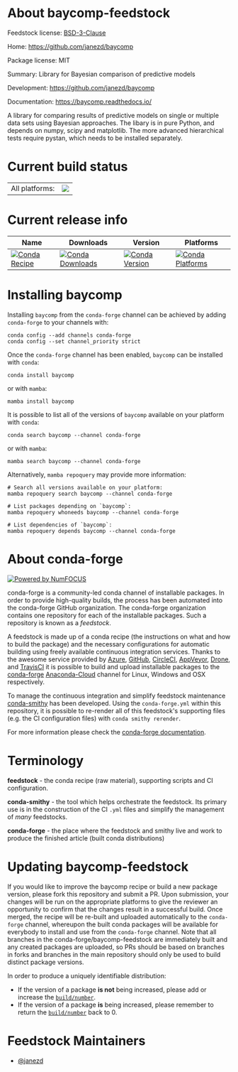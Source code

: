 About baycomp-feedstock
=======================

Feedstock license: [BSD-3-Clause](https://github.com/conda-forge/baycomp-feedstock/blob/main/LICENSE.txt)

Home: https://github.com/janezd/baycomp

Package license: MIT

Summary: Library for Bayesian comparison of predictive models

Development: https://github.com/janezd/baycomp

Documentation: https://baycomp.readthedocs.io/

A library for comparing results of predictive models on single
or multiple data sets using Bayesian approaches. The libary is
in pure Python, and depends on numpy, scipy and matplotlib.
The more advanced hierarchical tests require pystan, which needs
to be installed separately.


Current build status
====================


<table><tr><td>All platforms:</td>
    <td>
      <a href="https://dev.azure.com/conda-forge/feedstock-builds/_build/latest?definitionId=8684&branchName=main">
        <img src="https://dev.azure.com/conda-forge/feedstock-builds/_apis/build/status/baycomp-feedstock?branchName=main">
      </a>
    </td>
  </tr>
</table>

Current release info
====================

| Name | Downloads | Version | Platforms |
| --- | --- | --- | --- |
| [![Conda Recipe](https://img.shields.io/badge/recipe-baycomp-green.svg)](https://anaconda.org/conda-forge/baycomp) | [![Conda Downloads](https://img.shields.io/conda/dn/conda-forge/baycomp.svg)](https://anaconda.org/conda-forge/baycomp) | [![Conda Version](https://img.shields.io/conda/vn/conda-forge/baycomp.svg)](https://anaconda.org/conda-forge/baycomp) | [![Conda Platforms](https://img.shields.io/conda/pn/conda-forge/baycomp.svg)](https://anaconda.org/conda-forge/baycomp) |

Installing baycomp
==================

Installing `baycomp` from the `conda-forge` channel can be achieved by adding `conda-forge` to your channels with:

```
conda config --add channels conda-forge
conda config --set channel_priority strict
```

Once the `conda-forge` channel has been enabled, `baycomp` can be installed with `conda`:

```
conda install baycomp
```

or with `mamba`:

```
mamba install baycomp
```

It is possible to list all of the versions of `baycomp` available on your platform with `conda`:

```
conda search baycomp --channel conda-forge
```

or with `mamba`:

```
mamba search baycomp --channel conda-forge
```

Alternatively, `mamba repoquery` may provide more information:

```
# Search all versions available on your platform:
mamba repoquery search baycomp --channel conda-forge

# List packages depending on `baycomp`:
mamba repoquery whoneeds baycomp --channel conda-forge

# List dependencies of `baycomp`:
mamba repoquery depends baycomp --channel conda-forge
```


About conda-forge
=================

[![Powered by
NumFOCUS](https://img.shields.io/badge/powered%20by-NumFOCUS-orange.svg?style=flat&colorA=E1523D&colorB=007D8A)](https://numfocus.org)

conda-forge is a community-led conda channel of installable packages.
In order to provide high-quality builds, the process has been automated into the
conda-forge GitHub organization. The conda-forge organization contains one repository
for each of the installable packages. Such a repository is known as a *feedstock*.

A feedstock is made up of a conda recipe (the instructions on what and how to build
the package) and the necessary configurations for automatic building using freely
available continuous integration services. Thanks to the awesome service provided by
[Azure](https://azure.microsoft.com/en-us/services/devops/), [GitHub](https://github.com/),
[CircleCI](https://circleci.com/), [AppVeyor](https://www.appveyor.com/),
[Drone](https://cloud.drone.io/welcome), and [TravisCI](https://travis-ci.com/)
it is possible to build and upload installable packages to the
[conda-forge](https://anaconda.org/conda-forge) [Anaconda-Cloud](https://anaconda.org/)
channel for Linux, Windows and OSX respectively.

To manage the continuous integration and simplify feedstock maintenance
[conda-smithy](https://github.com/conda-forge/conda-smithy) has been developed.
Using the ``conda-forge.yml`` within this repository, it is possible to re-render all of
this feedstock's supporting files (e.g. the CI configuration files) with ``conda smithy rerender``.

For more information please check the [conda-forge documentation](https://conda-forge.org/docs/).

Terminology
===========

**feedstock** - the conda recipe (raw material), supporting scripts and CI configuration.

**conda-smithy** - the tool which helps orchestrate the feedstock.
                   Its primary use is in the construction of the CI ``.yml`` files
                   and simplify the management of *many* feedstocks.

**conda-forge** - the place where the feedstock and smithy live and work to
                  produce the finished article (built conda distributions)


Updating baycomp-feedstock
==========================

If you would like to improve the baycomp recipe or build a new
package version, please fork this repository and submit a PR. Upon submission,
your changes will be run on the appropriate platforms to give the reviewer an
opportunity to confirm that the changes result in a successful build. Once
merged, the recipe will be re-built and uploaded automatically to the
`conda-forge` channel, whereupon the built conda packages will be available for
everybody to install and use from the `conda-forge` channel.
Note that all branches in the conda-forge/baycomp-feedstock are
immediately built and any created packages are uploaded, so PRs should be based
on branches in forks and branches in the main repository should only be used to
build distinct package versions.

In order to produce a uniquely identifiable distribution:
 * If the version of a package **is not** being increased, please add or increase
   the [``build/number``](https://docs.conda.io/projects/conda-build/en/latest/resources/define-metadata.html#build-number-and-string).
 * If the version of a package **is** being increased, please remember to return
   the [``build/number``](https://docs.conda.io/projects/conda-build/en/latest/resources/define-metadata.html#build-number-and-string)
   back to 0.

Feedstock Maintainers
=====================

* [@janezd](https://github.com/janezd/)

